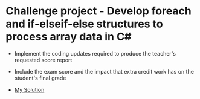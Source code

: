 # Challenge project - Develop foreach and if-elseif-else structures to process array data in C#
- Implement the coding updates required to produce the teacher's requested score report
- Include the exam score and the impact that extra credit work has on the student's final grade

- [My Solution](./solutions/score_report/Program.cs)